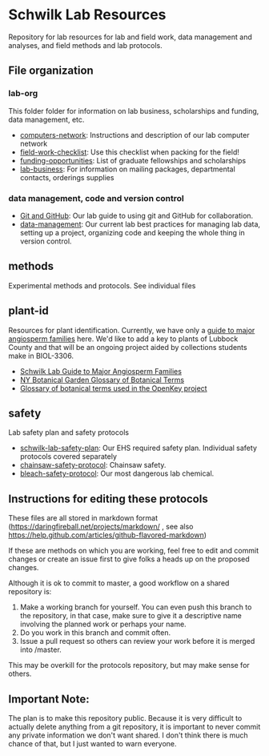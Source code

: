 Schwilk Lab Resources
=====================

Repository for lab resources for lab and field work, data management and analyses, and field methods and lab protocols.

File organization
-----------------

### lab-org ###

This folder folder for information on lab business, scholarships and funding, data management, etc.

- [computers-network](lab-org/computers-network.md): Instructions and description of our lab computer network
- [field-work-checklist](lab-org/field-work-checklist.md): Use this checklist when packing for the field!
- [funding-opportunities](lab-org/funding_opportunities.md): List of graduate fellowships and scholarships
- [lab-business](lab-org/lab-business.md): For information on mailing packages, departmental contacts, orderings supplies

### data management, code and version control

- [Git and GitHub](data-code/git-and-github.md): Our lab guide to using git and GitHub for collaboration.
- [data-management](data-code/data-management.md): Our current lab best practices for managing lab data, setting up a project, organizing code and keeping the whole thing in version control.

## methods ##

Experimental methods and protocols. See individual files

## plant-id ##

Resources for plant identification. Currently, we have only a [guide to major angiosperm families](plant-id/common-angiosperm-families.md) here. We'd like to add a key to plants of Lubbock County and that will be an ongoing project aided by collections students make in BIOL-3306.

- [Schwilk Lab Guide to Major Angiosperm Families](plant-id/common-angiosperm-families.md)
- [NY Botanical Garden Glossary of Botanical Terms](http://sweetgum.nybg.org/science/glossary/)
- [Glossary of botanical terms used in the OpenKey project](https://www.ibiblio.org/openkey/intkey/web/glossary.pdf)

## safety ##

Lab safety plan and safety protocols

- [schwilk-lab-safety-plan](safety/schwilk-lab-safety-plan.md): Our EHS required safety plan. Individual safety protocols covered separately
- [chainsaw-safety-protocol](safety/chainsaw-safety-protocol.md): Chainsaw safety.
- [bleach-safety-protocol](safety/bleach-safety-protocol.md): Our most dangerous lab chemical.

Instructions for editing these protocols
----------------------------------------

These files are all stored in markdown format (https://daringfireball.net/projects/markdown/ , see also https://help.github.com/articles/github-flavored-markdown)

If these are methods on which you are working, feel free to edit and commit changes or create an issue first to give folks a heads up on the proposed changes.

Although it is ok to commit to master, a good workflow on a shared repository is:

  1. Make a working branch for yourself.  You can even push this branch to the repository, in that case, make sure to give it a descriptive name involving the planned work or perhaps your name.
  2. Do you work in this branch and commit often.
  3. Issue a pull request so others can review your work before it is merged into /master.

  This may be overkill for the protocols repository, but may make sense for others.

Important Note:
---------------

The plan is to make this repository public. Because it is very difficult to actually delete anything from a git repository, it is important to never commit any private information we don't want shared. I don't think there is much chance of that, but I just wanted to warn everyone.
